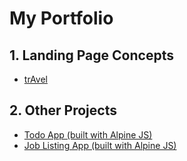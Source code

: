 # My Portfolio

<!---
1. Landing Page Concepts
2. React Projects
2. Vue Projects
3. Vanilla JS Projects
4. PHP / Vue Projects
5. Node js / React Projects
-->

## 1. Landing Page Concepts

- [trAvel](https://carlos-860.github.io/Projects/Travel%20Agency%20Concept/index.html)

## 2. Other Projects

- [Todo App (built with Alpine JS)](https://carlos-860.github.io/Projects/Todo%20App%20(built%20with%20Alphine%20js)/index.html)
- [Job Listing App (built with Alpine JS)](https://carlos-860.github.io/Projects/Job%20Listing%20App%20(built%20with%20Alpine%20js)/index.html)